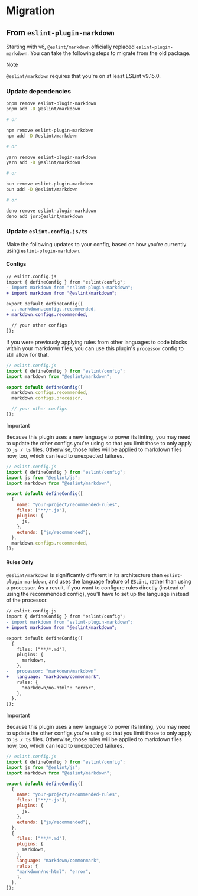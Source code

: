 # Migration

## From `eslint-plugin-markdown`

Starting with v6, `@eslint/markdown` officially replaced `eslint-plugin-markdown`.
You can take the following steps to migrate from the old package.

<!-- eslint-disable-next-line markdown/no-missing-label-refs -- This should be fixed in https://github.com/eslint/markdown/issues/294 -->
> [!NOTE]
> `@eslint/markdown` requires that you're on at least ESLint v9.15.0.

### Update dependencies

```sh
pnpm remove eslint-plugin-markdown
pnpm add -D @eslint/markdown

# or

npm remove eslint-plugin-markdown
npm add -D @eslint/markdown

# or

yarn remove eslint-plugin-markdown
yarn add -D @eslint/markdown

# or

bun remove eslint-plugin-markdown
bun add -D @eslint/markdown

# or

deno remove eslint-plugin-markdown
deno add jsr:@eslint/markdown
```

### Update `eslint.config.js/ts`

Make the following updates to your config, based on how you're currently using `eslint-plugin-markdown`.

#### Configs

```diff
// eslint.config.js
import { defineConfig } from "eslint/config";
- import markdown from "eslint-plugin-markdown";
+ import markdown from "@eslint/markdown";

export default defineConfig([
- ...markdown.configs.recommended,
+ markdown.configs.recommended,

  // your other configs
]);

```

If you were previously applying rules from other languages to code blocks within your markdown files, you can use this plugin's `processor` config to still allow for that.

```js
// eslint.config.js
import { defineConfig } from "eslint/config";
import markdown from "@eslint/markdown";

export default defineConfig([
  markdown.configs.recommended,
  markdown.configs.processor,

  // your other configs
]);
```
<!-- eslint-disable-next-line markdown/no-missing-label-refs -- This should be fixed in https://github.com/eslint/markdown/issues/294 -->
> [!IMPORTANT]
> Because this plugin uses a new language to power its linting, you may need to update the other configs you're using so that you limit those to only apply to `js / ts` files.
> Otherwise, those rules will be applied to markdown files now, too, which can lead to unexpected failures.

```js
// eslint.config.js
import { defineConfig } from "eslint/config";
import js from "@eslint/js";
import markdown from "@eslint/markdown";

export default defineConfig([
  {
    name: "your-project/recommended-rules",
    files: ["**/*.js"],
    plugins: {
      js,
    },
    extends: ["js/recommended"],
  },
  markdown.configs.recommended,
]);
```

#### Rules Only

`@eslint/markdown` is significantly different in its architecture than `eslint-plugin-markdown`, and uses the language feature of `ESLint`, rather than using a processor.
As a result, if you want to configure rules directly (instead of using the recommended config), you'll have to set up the language instead of the processor.

```diff
// eslint.config.js
import { defineConfig } from "eslint/config";
- import markdown from "eslint-plugin-markdown";
+ import markdown from "@eslint/markdown";

export default defineConfig([
  {
    files: ["**/*.md"],
    plugins: {
      markdown,
    },
-   processor: "markdown/markdown"
+   language: "markdown/commonmark",
    rules: {
      "markdown/no-html": "error",
    },
  },
]);

```
<!-- eslint-disable-next-line markdown/no-missing-label-refs -- This should be fixed in https://github.com/eslint/markdown/issues/294 -->
> [!IMPORTANT]
> Because this plugin uses a new language to power its linting, you may need to update the other configs you're using so that you limit those to only apply to `js / ts` files.
> Otherwise, those rules will be applied to markdown files now, too, which can lead to unexpected failures.

```js
// eslint.config.js
import { defineConfig } from "eslint/config";
import js from "@eslint/js";
import markdown from "@eslint/markdown";

export default defineConfig([
  {
    name: "your-project/recommended-rules",
    files: ["**/*.js"],
    plugins: {
      js,
    },
    extends: ["js/recommended"],
  },
  {
    files: ["**/*.md"],
    plugins: {
      markdown,
    },
    language: "markdown/commonmark",
    rules: {
    "markdown/no-html": "error",
    },
  },
]);
```
